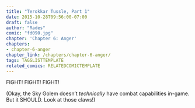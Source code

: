 ```yaml
---
title: "Terokkar Tussle, Part 1"
date: 2015-10-28T09:56:00-07:00
draft: false
author: "Rades"
comic: "fd090.jpg"
chapter: 'Chapter 6: Anger'
chapters:
- chapter-6-anger
chapter_link: /chapters/chapter-6-anger/
tags: TAGSLISTTEMPLATE
related_comics: RELATEDCOMICTEMPLATE
---
```


FIGHT! FIGHT! FIGHT!


(Okay, the Sky Golem doesn’t *technically* have combat capabilities in-game. But it SHOULD. Look at those claws!)

